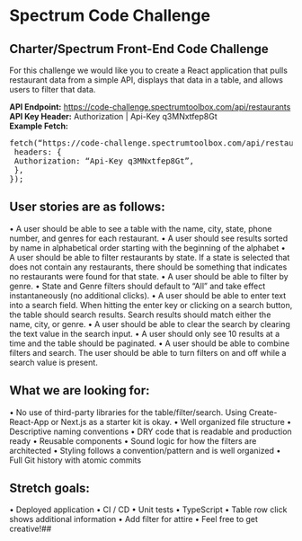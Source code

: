 # Spectrum Code Challenge

## Charter/Spectrum Front-End Code Challenge
For this challenge we would like you to create a React application that pulls restaurant data from a simple API, displays that data in a table, and allows users to filter that data.

<b>API Endpoint:</b> https://code-challenge.spectrumtoolbox.com/api/restaurants
<b>API Key Header:</b> Authorization | Api-Key q3MNxtfep8Gt</br>
<b>Example Fetch:</b></br>
<pre>fetch(“https://code-challenge.spectrumtoolbox.com/api/restaurants”, {
 headers: {
 Authorization: “Api-Key q3MNxtfep8Gt”,
 },
});</pre>

## User stories are as follows:
• A user should be able to see a table with the name, city, state, phone number, and genres for each
restaurant.
• A user should see results sorted by name in alphabetical order starting with the beginning of the
alphabet
• A user should be able to filter restaurants by state. If a state is selected that does not contain any
restaurants, there should be something that indicates no restaurants were found for that state.
• A user should be able to filter by genre.
• State and Genre filters should default to “All” and take effect instantaneously (no additional clicks).
• A user should be able to enter text into a search field. When hitting the enter key or clicking on a
search button, the table should search results. Search results should match either the name, city, or
genre.
• A user should be able to clear the search by clearing the text value in the search input.
• A user should only see 10 results at a time and the table should be paginated.
• A user should be able to combine filters and search. The user should be able to turn filters on and off
while a search value is present.
</br>

## What we are looking for:
• No use of third-party libraries for the table/filter/search. Using Create-React-App or Next.js as a
starter kit is okay.
• Well organized file structure
• Descriptive naming conventions
• DRY code that is readable and production ready
• Reusable components
• Sound logic for how the filters are architected
• Styling follows a convention/pattern and is well organized
• Full Git history with atomic commits
</br>

## Stretch goals:
• Deployed application
• CI / CD
• Unit tests
• TypeScript
• Table row click shows additional information
• Add filter for attire
• Feel free to get creative!##